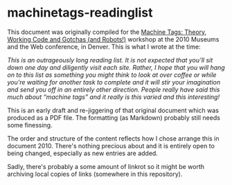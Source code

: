 machinetags-readinglist
==

This document was originally compiled for the [Machine Tags: Theory, Working Code and Gotchas (and Robots!)](http://aaronland.info/talks/mw10_machinetags/) workshop at the 2010 Museums and the Web conference, in Denver. This is what I wrote at the time:

_This is an outrageously long reading list. It is not expected that youʼll sit down one day and diligently visit each 
site. Rather, I hope that you will hang on to this list as something you might think to look at over coffee or while youʼre 
waiting for another task to complete and it will stir your imagination and send you off in an entirely other direction. People 
really have said this much about “machine tags” and it really is this varied and
this interesting!_ 

This is an early draft and re-jiggering of that original document which was
produced as a PDF file. The formatting (as Markdown) probably still needs some
finessing.

The order and structure of the content reflects how I chose arrange this in
document 2010. There's nothing precious about and it is entirely open to being
changed, especially as new entries are added.

Sadly, there's probably a some amount of linkrot so it might be worth archiving
local copies of links (somewhere in this repository).

